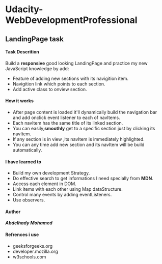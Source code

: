 # Udacity-WebDevelopmentProfessional
## LandingPage task 
#### Task Descrition 
Build a **responsive** good looking LandingPage and practice my new JavaScript knowledge by add:
- Feature of adding new sections with its navigition item.
- Navigition link which points to each section.
- Add active class to onview section.
#### How it works
- After page content is loaded it'll dynamically build the navigation bar and add onclick event listener to each of navItems.
- Each navItem has the same title of its linked section.
- You can easily,**smoothly** get to a specific section just by clicking its navItem.
- If any section is in view ,its navItem is immediately highlighted.
- You can any time add new section and its navItem will be build automatically.
#### I have learned to
- Build my own development Strategy.
- Do effective search to get informations I need specially from **MDN**.
- Access each element in DOM.
- Link items with each other using Map dataStructure.
- Control many events by adding eventListeners.
- Use observers.
#### Author
***Abdelhady Mohamed***
#### Refrences i use
- geeksforgeeks.org
- developer.mozilla.org
- w3schools.com
